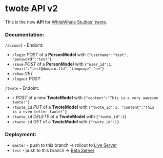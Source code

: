 # twote API v2

This is the new **API** for [WhiteWhale Studios' twote](https://t.whitewhale.studio).

### Documentation:

`/account` - Endoint:
- `/login` _POST_ of a **PersonModel** with `{"username":"test", "password":"test"}`
- `/save` _POST_ of a **PersonModel** with `{"user_id":1, "email":"test@domain.tld","language":"en"}`
- `/show` _GET_
- `/logout` _POST_


`/twote` - Endoint:
- `/` _POST_ of a new **TwoteModel** with `{"content":"This is a very awesome twote!"}`
- `/twote_id` _PUT_ of a **TwoteModel** with `{"twote_id":1, "content":"This is a even better twote!"}`
- `/twote_id` _DELETE_ of a **TwoteModel** with `{"twote_id":1}`
- `/twote_id` _GET_ of a **TwoteModel** with `{"twote_id":1}`

### Deployment:

- `master` - push to this branch => rollout to [Live Server](https://t.whitewhale.studio)
- `test` - push to this branch => [Beta Server](https://twote-beta.irwks.net)